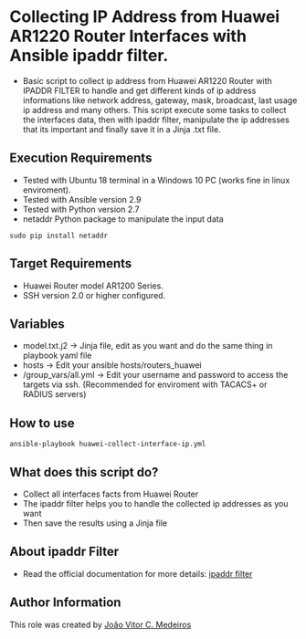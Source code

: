# Collecting IP Address from Huawei AR1220 Router Interfaces with Ansible ipaddr filter.

- Basic script to collect ip address from Huawei AR1220 Router with IPADDR FILTER to handle and get different kinds of ip address informations like network address, gateway, mask, broadcast, last usage ip address and many others. This script execute some tasks to collect the interfaces data, then with ipaddr filter, manipulate the ip addresses that its important and finally save it in a Jinja .txt file.

## Execution Requirements

- Tested with Ubuntu 18 terminal in a Windows 10 PC (works fine in linux enviroment).
- Tested with Ansible version 2.9
- Tested with Python version 2.7
- netaddr Python package to manipulate the input data

`sudo pip install netaddr`

## Target Requirements

- Huawei Router model AR1200 Series.
- SSH version 2.0 or higher configured.

## Variables

- model.txt.j2 -> Jinja file, edit as you want and do the same thing in playbook yaml file
- hosts -> Edit your ansible hosts/routers_huawei
- /group_vars/all.yml -> Edit your username and password to access the targets via ssh. (Recommended for enviroment with TACACS+ or RADIUS servers)

## How to use

`ansible-playbook huawei-collect-interface-ip.yml`

## What does this script do?

- Collect all interfaces facts from Huawei Router
- The ipaddr filter helps you to handle the collected ip addresses as you want
- Then save the results using a Jinja file

## About ipaddr Filter

- Read the official documentation for more details: [ipaddr filter](https://docs.ansible.com/ansible/2.9/user_guide/playbooks_filter_ipaddr.html)

## Author Information

This role was created by [João Vitor C. Medeiros](https://www.linkedin.com/in/joaovitorcm/)